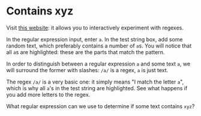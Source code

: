 # Contains xyz

Visit [this website](https://regex101.com/): it allows you to interactively experiment with regexes.

In the regular expression input, enter `a`.
In the test string box, add some random text, which preferably contains a number of `a`s.
You will notice that all `a`s are highlighted: these are the parts that match the pattern.

In order to distinguish between a regular expression `a` and some text `a`, we will surround the former with slashes: `/a/` is a regex, `a` is just text.

The regex `/a/` is a very basic one: it simply means "I match the letter `a`", which is why all `a`'s in the test string are highlighted.
See what happens if you add more letters to the regex.

What regular expression can we use to determine if some text contains `xyz`?
